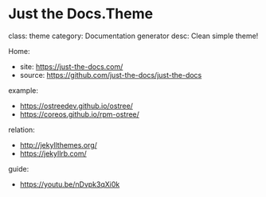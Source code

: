 # Just the Docs.Theme
class: theme
category: Documentation generator
desc: Clean simple theme!

Home:
- site: https://just-the-docs.com/
- source: https://github.com/just-the-docs/just-the-docs

example:
- https://ostreedev.github.io/ostree/
- https://coreos.github.io/rpm-ostree/

relation:
- http://jekyllthemes.org/
- https://jekyllrb.com/

guide:
- https://youtu.be/nDvpk3qXi0k
